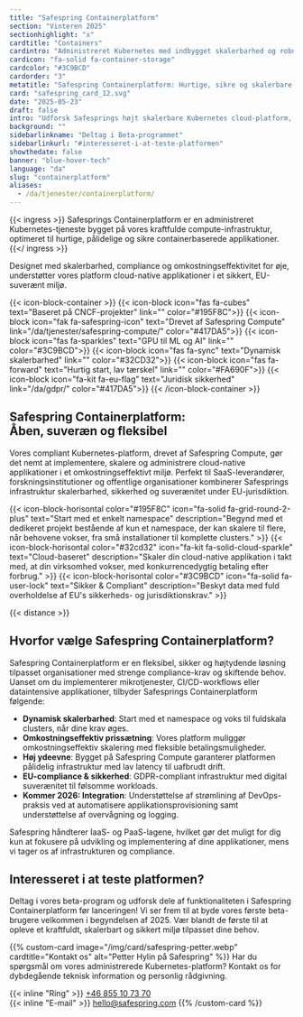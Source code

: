 ```yaml
---
title: "Safespring Containerplatform"
section: "Vinteren 2025"
sectionhighlight: "x"
cardtitle: "Containers"
cardintro: "Administreret Kubernetes med indbygget skalerbarhed og robust platformsikkerhed."
cardicon: "fa-solid fa-container-storage"
cardcolor: "#3C9BCD"
cardorder: "3"
metatitle: "Safespring Containerplatform: Hurtige, sikre og skalerbare cloud-løsninger"
card: "safespring_card_12.svg"
date: "2025-05-23"
draft: false
intro: "Udforsk Safesprings højt skalerbare Kubernetes cloud-platform, designet til SaaS, forskning og offentlig sektor, der har brug for omkostningseffektiv og højtydende containerhåndtering med EU-baseret sikkerhed og compliance."
background: ""
sidebarlinkname: "Deltag i Beta-programmet"
sidebarlinkurl: "#interesseret-i-at-teste-platformen"
showthedate: false
banner: "blue-hover-tech"
language: "da"
slug: "containerplatform"
aliases:
  - /da/tjenester/containerplatform/
---
```


{{< ingress >}}
Safesprings Containerplatform er en administreret Kubernetes-tjeneste bygget på vores kraftfulde compute-infrastruktur, optimeret til hurtige, pålidelige og sikre containerbaserede applikationer.
{{</ ingress >}}

Designet med skalerbarhed, compliance og omkostningseffektivitet for øje, understøtter vores platform cloud-native applikationer i et sikkert, EU-suverænt miljø.

{{< icon-block-container >}}
{{< icon-block icon="fas fa-cubes" text="Baseret på CNCF-projekter" link="" color="#195F8C">}}
{{< icon-block icon="fak fa-safespring-icon" text="Drevet af Safespring Compute" link="/da/tjenester/safespring-compute/" color="#417DA5">}}
{{< icon-block icon="fas fa-sparkles" text="GPU til ML og AI" link="" color="#3C9BCD">}}
{{< icon-block icon="fas fa-sync" text="Dynamisk skalerbarhed" link="" color="#32CD32">}}
{{< icon-block icon="fas fa-forward" text="Hurtig start, lav tærskel" link="" color="#FA690F">}}
{{< icon-block icon="fa-kit fa-eu-flag" text="Juridisk sikkerhed" link="/da/gdpr/" color="#417DA5">}}
{{< /icon-block-container >}}

## Safespring Containerplatform: <br>Åben, suveræn og fleksibel

Vores compliant Kubernetes-platform, drevet af Safespring Compute, gør det nemt at implementere, skalere og administrere cloud-native applikationer i et omkostningseffektivt miljø. Perfekt til SaaS-leverandører, forskningsinstitutioner og offentlige organisationer kombinerer Safesprings infrastruktur skalerbarhed, sikkerhed og suverænitet under EU-jurisdiktion.

{{< icon-block-horisontal color="#195F8C" icon="fa-solid fa-grid-round-2-plus" text="Start med et enkelt namespace" description="Begynd med et dedikeret projekt bestående af kun et namespace, der kan skalere til flere, når behovene vokser, fra små installationer til komplette clusters." >}}
{{< icon-block-horisontal color="#32cd32" icon="fa-kit fa-solid-cloud-sparkle" text="Cloud-baseret" description="Skaler din cloud-native applikation i takt med, at din virksomhed vokser, med konkurrencedygtig betaling efter forbrug." >}}
{{< icon-block-horisontal color="#3C9BCD" icon="fa-solid fa-user-lock" text="Sikker & Compliant" description="Beskyt data med fuld overholdelse af EU's sikkerheds- og jurisdiktionskrav." >}}

{{< distance >}}

## Hvorfor vælge Safespring Containerplatform?

Safespring Containerplatform er en fleksibel, sikker og højtydende løsning tilpasset organisationer med strenge compliance-krav og skiftende behov. Uanset om du implementerer mikrotjenester, CI/CD-workflows eller dataintensive applikationer, tilbyder Safesprings Containerplatform følgende:

- **Dynamisk skalerbarhed**: Start med et namespace og voks til fuldskala clusters, når dine krav øges.
- **Omkostningseffektiv prissætning**: Vores platform muliggør omkostningseffektiv skalering med fleksible betalingsmuligheder.
- **Høj ydeevne**: Bygget på Safespring Compute garanterer platformen pålidelig infrastruktur med lav latency til uafbrudt drift.
- **EU-compliance & sikkerhed**: GDPR-compliant infrastruktur med digital suverænitet til følsomme workloads.
- **Kommer 2026: Integration**: Understøttelse af strømlining af DevOps-praksis ved at automatisere applikationsprovisioning samt understøttelse af overvågning og logging.

Safespring håndterer IaaS- og PaaS-lagene, hvilket gør det muligt for dig kun at fokusere på udvikling og implementering af dine applikationer, mens vi tager os af infrastrukturen og compliance.

## Interesseret i at teste platformen?

Deltag i vores beta-program og udforsk dele af funktionaliteten i Safespring Containerplatform før lanceringen! Vi ser frem til at byde vores første beta-brugere velkommen i begyndelsen af 2025. Vær blandt de første til at opleve et kraftfuldt, skalerbart og sikkert miljø tilpasset dine behov.

{{% custom-card image="/img/card/safespring-petter.webp" cardtitle="Kontakt os" alt="Petter Hylin på Safespring" %}}
Har du spørgsmål om vores administrerede Kubernetes-platform? Kontakt os for dybdegående teknisk information og personlig rådgivning.

{{< inline "Ring" >}} [+46 855 10 73 70](tel:+46855107370)  
{{< inline "E-mail" >}} [hello@safespring.com](mailto:hello@safespring.com)
{{% /custom-card %}}
